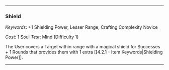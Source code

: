 ___

### Shield

*Keywords*: +1 Shielding Power, Lesser Range, Crafting Complexity Novice

*Cost*: 1 Soul
*Test*: Mind (Difficulty 1)

The User covers a Target within range with a magical shield for Successes + 1 Rounds that provides them with 1 extra [[4.2.1 - Item Keywords|Shielding Power]].

___
